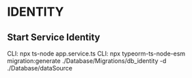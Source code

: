 # IDENTITY 
## Start Service Identity
CLI: npx ts-node app.service.ts
CLI: npx typeorm-ts-node-esm migration:generate ./Database/Migrations/db_identity -d ./Database/dataSource